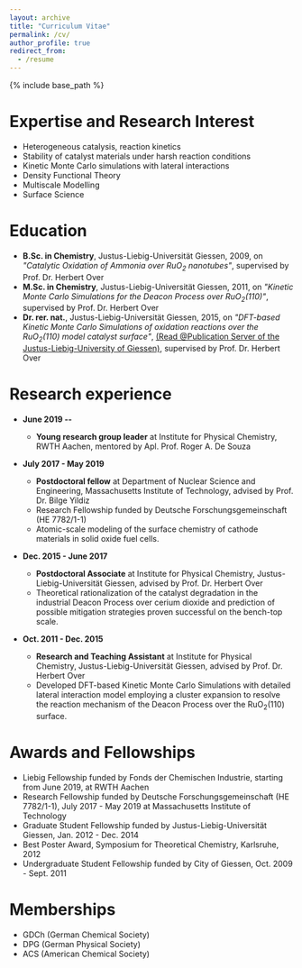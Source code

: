 ```yaml
---
layout: archive
title: "Curriculum Vitae"
permalink: /cv/
author_profile: true
redirect_from:
  - /resume
---
```


{% include base_path %}

Expertise and Research Interest
======
* Heterogeneous catalysis, reaction kinetics
* Stability of catalyst materials under harsh reaction conditions
* Kinetic Monte Carlo simulations with lateral interactions
* Density Functional Theory
* Multiscale Modelling
* Surface Science

Education
======
* **B.Sc. in Chemistry**, Justus-Liebig-Universität Giessen, 2009, on *"Catalytic Oxidation of Ammonia over RuO<sub>2</sub> nanotubes"*, supervised by Prof. Dr. Herbert Over
* **M.Sc. in Chemistry**, Justus-Liebig-Universität Giessen, 2011, on *"Kinetic Monte Carlo Simulations for the Deacon Process over RuO<sub>2</sub>(110)"*, supervised by Prof. Dr. Herbert Over
* **Dr. rer. nat.**, Justus-Liebig-Universität Giessen, 2015, on *"DFT-based Kinetic Monte Carlo Simulations of oxidation reactions over the RuO<sub>2</sub>(110) model catalyst surface"*, [(Read @Publication Server of the Justus-Liebig-University of Giessen)](http://geb.uni-giessen.de/geb/volltexte/2016/12013/), supervised by Prof. Dr. Herbert Over 

Research experience
======
* **June 2019 --**
  * **Young research group leader** at Institute for Physical Chemistry, RWTH Aachen, mentored by Apl. Prof. Roger A. De Souza
  
* **July 2017 - May 2019**
  * **Postdoctoral fellow** at Department of Nuclear Science and Engineering, Massachusetts Institute of Technology, advised by Prof. Dr. Bilge Yildiz
  * Research Fellowship funded by Deutsche Forschungsgemeinschaft (HE 7782/1-1)
  * Atomic-scale modeling of the surface chemistry of cathode materials in solid oxide fuel cells.

* **Dec. 2015 - June 2017**
  * **Postdoctoral Associate** at Institute for Physical Chemistry, Justus-Liebig-Universität Giessen, advised by Prof. Dr. Herbert Over
  * Theoretical rationalization of the catalyst degradation in the industrial Deacon Process over cerium dioxide and prediction of possible mitigation strategies proven successful on the bench-top scale.

* **Oct. 2011 - Dec. 2015**
  * **Research and Teaching Assistant** at Institute for Physical Chemistry, Justus-Liebig-Universität Giessen, advised by Prof. Dr. Herbert Over
  * Developed DFT-based Kinetic Monte Carlo Simulations with detailed lateral interaction model employing a cluster expansion to resolve the reaction mechanism of the Deacon Process over the RuO<sub>2</sub>(110) surface.
  
Awards and Fellowships
======
* Liebig Fellowship funded by Fonds der Chemischen Industrie, starting from June 2019, at RWTH Aachen
* Research Fellowship funded by Deutsche Forschungsgemeinschaft (HE 7782/1-1), July 2017 - May 2019 at Massachusetts Institute of Technology
* Graduate Student Fellowship funded by Justus-Liebig-Universität Giessen, Jan. 2012 - Dec. 2014
* Best Poster Award, Symposium for Theoretical Chemistry, Karlsruhe, 2012
* Undergraduate Student Fellowship funded by City of Giessen, Oct. 2009 - Sept. 2011

Memberships
====
* GDCh (German Chemical Society)
* DPG (German Physical Society)
* ACS (American Chemical Society)


